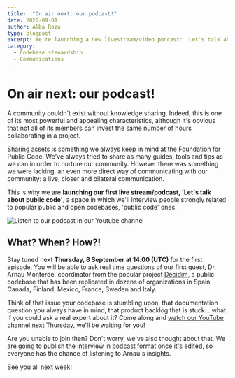 ```yaml
---
title:  "On air next: our podcast!"
date: 2020-09-01
author: Alba Roza
type: blogpost
excerpt: We're launching a new livestream/video podcast: 'Let's talk about public code'
category:
  - Codebase stewardship
  - Communications
---
```


# On air next: our podcast!

A community couldn't exist without knowledge sharing. Indeed, this is one of its most powerful and appealing characteristics, although it's obvious that not all of its members can invest the same number of hours collaborating in a project. 

Sharing assets is something we always keep in mind at the Foundation for Public Code. We've always tried to share as many guides, tools and tips as we can in order to nurture our community. However there was something we were lacking, an even more direct way of communicating with our community: a live, closer and bilateral communication.

This is why we are **launching our first live stream/podcast, 'Let's talk about public code'**, a space in which we'll interview people strongly related to popular public and open codebases, 'public code' ones.

![Listen to our podcast in our Youtube channel]({{site.url}}/assets/podcast-available-youtube-channel.jpg)

## What? When? How?!

Stay tuned next **Thursday, 8 September at 14.00 (UTC)** for the first episode. You will be able to ask real time questions of our first guest, Dr. Arnau Monterde, coordinator from the popular project [Decidim](https://decidim.org/), a public codebase that has been replicated in dozens of organizations in Spain, Canada, Finland, Mexico, France, Sweden and Italy.

Think of that issue your codebase is stumbling upon, that documentation question you always have in mind, that product backlog that is stuck... what if you could ask a real expert about it? Come along and [watch our YouTube channel](https://www.youtube.com/channel/UCXIL94kkenw0cs_ZgNhKYuw) next Thursday, we'll be waiting for you!

Are you unable to join then? Don't worry, we've also thought about that. We are going to publish the interview in [podcast format](https://podcast.publiccode.net/) once it's edited, so everyone has the chance of listening to Arnau's insights.

See you all next week!
